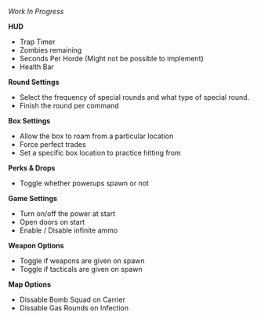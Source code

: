*Work In Progress*

**HUD**
- Trap Timer
- Zombies remaining
- Seconds Per Horde (Might not be possible to implement)
- Health Bar

**Round Settings**
- Select the frequency of special rounds and what type of special round.
- Finish the round per command

**Box Settings**
- Allow the box to roam from a particular location
- Force perfect trades
- Set a specific box location to practice hitting from

**Perks & Drops**
- Toggle whether powerups spawn or not

**Game Settings**
- Turn on/off the power at start
- Open doors on start
- Enable / Disable infinite ammo

**Weapon Options**
- Toggle if weapons are given on spawn
- Toggle if tacticals are given on spawn

**Map Options**
- Dissable Bomb Squad on Carrier
- Dissable Gas Rounds on Infection
